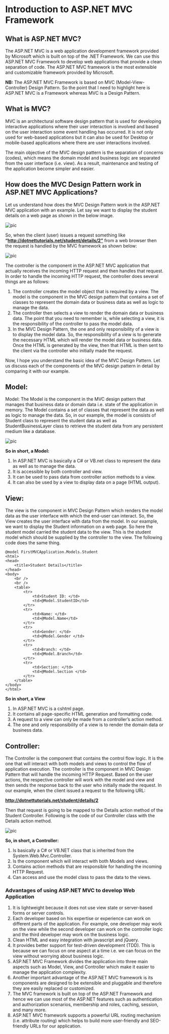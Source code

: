 # Introduction to ASP.NET MVC Framework
## What is ASP.NET MVC?
The ASP.NET MVC is a web application development framework provided by Microsoft which is built on top of the .NET Framework. We can use this ASP.NET MVC Framework to develop web applications that provide a clean separation of code. The ASP.NET MVC framework is the most extensible and customizable framework provided by Microsoft. 

**NB:** The ASP.NET MVC Framework is based on MVC (Model-View-Controller) Design Pattern. So the point that I need to highlight here is ASP.NET MVC is a Framework whereas MVC is a Design Pattern.

## What is MVC?
MVC is an architectural software design pattern that is used for developing interactive applications where their user interaction is involved and based on the user interaction some event handling has occurred. It is not only used for web-based applications but it can also be used for Desktop or mobile-based applications where there are user interactions involved.

The main objective of the MVC design pattern is the separation of concerns (codes), which means the domain model and business logic are separated from the user interface (i.e. view). As a result, maintenance and testing of the application become simpler and easier.

## How does the MVC Design Pattern work in ASP.NET MVC Applications?
Let us understand how does the MVC Design Pattern work in the ASP.NET MVC application with an example. Let say we want to display the student details on a web page as shown in the below image.

![pic](https://dotnettutorials.net/wp-content/uploads/2019/03/c-users-pranaya-pictures-views-png.png)

So, when the client (user) issues a request something like **“http://dotnettutorials.net/student/details/2”** from a web browser then the request is handled by the MVC framework as shown below:

![pic](https://dotnettutorials.net/wp-content/uploads/2018/06/Model-View-Controller-768x260.png)

The controller is the component in the ASP.NET MVC application that actually receives the incoming HTTP request and then handles that request. In order to handle the incoming HTTP request, the controller does several things are as follows:
1. The controller creates the model object that is required by a view. The model is the component in the MVC design pattern that contains a set of classes to represent the domain data or business data as well as logic to manage the data.
2. The controller then selects a view to render the domain data or business data. The point that you need to remember is, while selecting a view, it is the responsibility of the controller to pass the model data.
3. In the MVC Design Pattern, the one and only responsibility of a view is to display the model data. So, the responsibility of a view is to generate the necessary HTML which will render the model data or business data. Once the HTML is generated by the view, then that HTML is then sent to the client via the controller who initially made the request.

Now, I hope you understand the basic idea of the MVC Design Pattern. Let us discuss each of the components of the MVC design pattern in detail by comparing it with our example.

## Model:
Model:
The Model is the component in the MVC design pattern that manages that business data or domain data i.e. state of the application in memory. The Model contains a set of classes that represent the data as well as logic to manage the data. So, in our example, the model is consists of Student class to represent the student data as well as StudentBusinessLayer class to retrieve the student data from any persistent medium like a database. 

![pic](https://dotnettutorials.net/wp-content/uploads/2018/06/Model-in-MVC.png)

**So in short, a Model:**

1. In ASP.NET MVC is basically a C# or VB.net class to represent the data as well as to manage the data.
2. It is accessible by both controller and view.
3. It can be used to pass data from controller action methods to a view.
4. It can also be used by a view to display data on a page (HTML output).

## View:
The view is the component in MVC Design Pattern which renders the model data as the user interface with which the end-user can interact. So, the View creates the user interface with data from the model. In our example, we want to display the Student information on a web page. So here the student model carried the student data to the view. This is the student model which should be supplied by the controller to the view. The following code does the same thing.

```
@model FirstMVCApplication.Models.Student
<html>
<head>
    <title>Student Details</title>
</head>
<body>
    <br />
    <br />
    <table>
        <tr>
            <td>Student ID: </td>
            <td>@Model.StudentID</td>
        </tr>
        <tr>
            <td>Name: </td>
            <td>@Model.Name</td>
        </tr>
        <tr>
            <td>Gender: </td>
            <td>@Model.Gender </td>
        </tr>
        <tr>
            <td>Branch: </td>
            <td>@Model.Branch</td>
        </tr>
        <tr>
            <td>Section: </td>
            <td>@Model.Section </td>
        </tr>
    </table>
</body>
</html>
```

**So in short, a View**

1. In ASP.NET MVC is a cshtml page.
2. It contains all page-specific HTML generation and formatting code.
3. A request to a view can only be made from a controller’s action method.
4. The one and only responsibility of a view is to render the domain data or business data.


## Controller:
The Controller is the component that contains the control flow logic. It is the one that will interact with both models and views to control the flow of application execution. The controller is the component in MVC Design Pattern that will handle the incoming HTTP Request. Based on the user actions, the respective controller will work with the model and view and then sends the response back to the user who initially made the request. In our example, when the client issued a request to the following URL:

**http://dotnettutorials.net/student/details/2**

Then that request is going to be mapped to the Details action method of the Student Controller. Following is the code of our Controller class with the Details action method.

![pic](https://dotnettutorials.net/wp-content/uploads/2018/06/Controllers-in-MVC.png)

**So, in short, a Controller:**

1. Is basically a C# or VB.NET class that is inherited from the System.Web.Mvc.Controller.
2. Is the component which will interact with both Models and views.
3. Contains action methods that are responsible for handling the incoming HTTP Request.
4. Can access and use the model class to pass the data to the views.

### Advantages of using ASP.NET MVC to develop Web Application
1. It is lightweight because it does not use view state or server-based forms or server controls.
2. Each developer based on his expertise or experience can work on different parts of the application. For example, one developer may work on the view while the second developer can work on the controller logic and the third developer may work on the business logic.
3. Clean HTML and easy integration with javascript and jQuery.
4. It provides better support for test-driven development (TDD). This is because we can focus on one aspect at a time i.e. we can focus on the view without worrying about business logic.
5. ASP.NET MVC Framework divides the application into three main aspects such as Model, View, and Controller which make it easier to manage the application complexity.
6. Another important advantage of the ASP.NET MVC framework is its components are designed to be extensible and pluggable and therefore they are easily replaced or customized.
7. The MVC framework is built on top of the ASP.NET Framework and hence we can use most of the ASP.NET features such as authentication and authorization scenarios, membership and roles, caching, session, and many more.
8. ASP.NET MVC framework supports a powerful URL routing mechanism (i.e. attribute routing) which helps to build more user-friendly and SEO-friendly URLs for our application.
